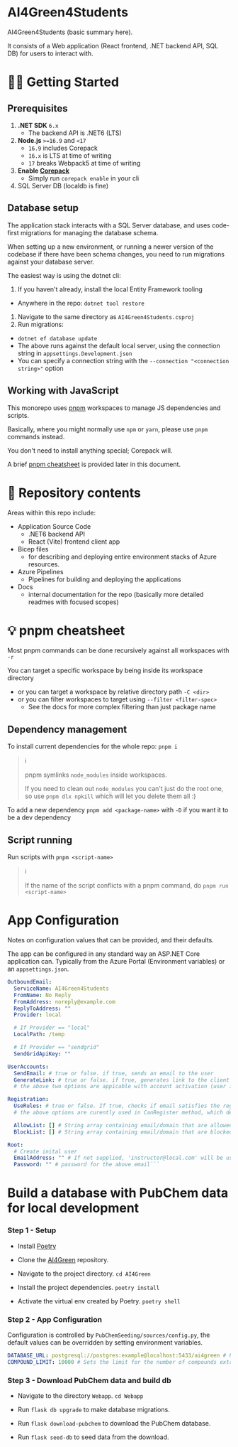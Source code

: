 # AI4Green4Students

AI4Green4Students (basic summary here).

It consists of a Web application (React frontend, .NET backend API, SQL DB) for users to interact with.

# 👩‍💻 Getting Started

## Prerequisites

1. **.NET SDK** `6.x`
   - The backend API is .NET6 (LTS)
1. **Node.js** `>=16.9` and `<17`
   - `16.9` includes Corepack
   - `16.x` is LTS at time of writing
   - `17` breaks Webpack5 at time of writing
1. **Enable [Corepack](https://nodejs.org/api/corepack.html)**
   - Simply run `corepack enable` in your cli
1. SQL Server DB (localdb is fine)

## Database setup

The application stack interacts with a SQL Server database, and uses code-first migrations for managing the database schema.

When setting up a new environment, or running a newer version of the codebase if there have been schema changes, you need to run migrations against your database server.

The easiest way is using the dotnet cli:

1. If you haven't already, install the local Entity Framework tooling

- Anywhere in the repo: `dotnet tool restore`

1. Navigate to the same directory as `AI4Green4Students.csproj`
1. Run migrations:

- `dotnet ef database update`
- The above runs against the default local server, using the connection string in `appsettings.Development.json`
- You can specify a connection string with the `--connection "<connection string>"` option

## Working with JavaScript

This monorepo uses [pnpm](https://pnpm.io) workspaces to manage JS dependencies and scripts.

Basically, where you might normally use `npm` or `yarn`, please use `pnpm` commands instead.

You don't need to install anything special; Corepack will.

A brief [pnpm cheatsheet](#-pnpm-cheatsheet) is provided later in this document.

# 📁 Repository contents

Areas within this repo include:

- Application Source Code
  - .NET6 backend API
  - React (Vite) frontend client app
- Bicep files
  - for describing and deploying entire environment stacks of Azure resources.
- Azure Pipelines
  - Pipelines for building and deploying the applications
- Docs
  - internal documentation for the repo (basically more detailed readmes with focused scopes)

# 💡 pnpm cheatsheet

Most pnpm commands can be done recursively against all workspaces with `-r`

You can target a specific workspace by being inside its workspace directory

- or you can target a workspace by relative directory path `-C <dir>`
- or you can filter workspaces to target using `--filter <filter-spec>`
  - See the docs for more complex filtering than just package name

## Dependency management

To install current dependencies for the whole repo: `pnpm i`

> ℹ
>
> pnpm symlinks `node_modules` inside workspaces.
>
> If you need to clean out `node_modules` you can't just do the root one, so use `pnpm dlx npkill` which will let you delete them all :)

To add a new dependency `pnpm add <package-name>` with `-D` if you want it to be a dev dependency

## Script running

Run scripts with `pnpm <script-name>`

> ℹ
>
> If the name of the script conflicts with a pnpm command, do `pnpm run <script-name>`

# App Configuration

Notes on configuration values that can be provided, and their defaults.

The app can be configured in any standard way an ASP.NET Core application can. Typically from the Azure Portal (Environment variables) or an `appsettings.json`.

````yaml
OutboundEmail:
  ServiceName: AI4Green4Students
  FromName: No Reply
  FromAddress: noreply@example.com
  ReplyToAddress: ""
  Provider: local

  # If Provider == "local"
  LocalPath: /temp

  # If Provider == "sendgrid"
  SendGridApiKey: ""

UserAccounts:
  SendEmail: # true or false. if true, sends an email to the user
  GenerateLink: # true or false. if true, generates link to the client
  # the above two options are appicable with account activation (user invite) including resending and changing password.

Registration:
  UseRules: # true or false. If true, checks if email satisfies the registration rules.
  # the above options are curently used in CanRegister method, which determines whether a given email can register or not.

  AllowList: [] # String array containing email/domain that are allowed to register. Example ["@example.com", "allow@example1.com"]
  BlockList: [] # String array containing email/domain that are blocked from registration. Example ["block@example.com", "@example1.com"]

Root:
  # Create inital user
  EmailAddress: "" # If not supplied, 'instructor@local.com' will be used.
  Password: "" # password for the above email```
````

# Build a database with PubChem data for local development

### Step 1 - Setup

- Install [Poetry](https://python-poetry.org/docs/#installing-with-the-official-installer)

- Clone the [AI4Green](https://github.com/AI4Green/AI4Green/tree/main) repository.

- Navigate to the project directory. `cd AI4Green`

- Install the project dependencies. `poetry install`

- Activate the virtual env created by Poetry. `poetry shell`

### Step 2 - App Configuration

Configuration is controlled by `PubChemSeeding/sources/config.py`, the default values can be overridden by setting environment variables.

```yaml
DATABASE_URL: postgresql://postgres:example@localhost:5433/ai4green # Postgres database connection string.
COMPOUND_LIMIT: 10000 # Sets the limit for the number of compounds extracted from PubChem. Note that a large database can cause smaller servers to crash.
```

### Step 3 - Download PubChem data and build db

- Navigate to the directory `Webapp`. `cd Webapp`

- Run `flask db upgrade` to make database migrations.

- Run `flask download-pubchem` to download the PubChem database.

- Run `flask seed-db` to seed data from the download.
